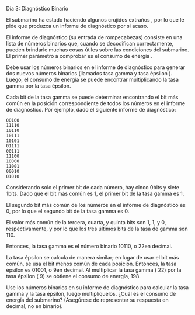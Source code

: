 ﻿Día 3: Diagnóstico Binario 

El submarino ha estado haciendo algunos crujidos extraños , por lo que le pide que produzca un informe de diagnóstico por si acaso.

El informe de diagnóstico (su entrada de rompecabezas) consiste en una lista de números binarios que, cuando se decodifican correctamente, pueden brindarle muchas cosas útiles sobre las condiciones del submarino. El primer parámetro a comprobar es el consumo de energía .

Debe usar los números binarios en el informe de diagnóstico para generar dos nuevos números binarios (llamados tasa gamma y tasa épsilon ). Luego, el consumo de energía se puede encontrar multiplicando la tasa gamma por la tasa épsilon.

Cada bit de la tasa gamma se puede determinar encontrando el bit más común en la posición correspondiente de todos los números en el informe de diagnóstico. Por ejemplo, dado el siguiente informe de diagnóstico:
```
00100
11110
10110
10111
10101
01111
00111
11100
10000
11001
00010
01010
```

Considerando solo el primer bit de cada número, hay cinco 0bits y siete 1bits. Dado que el bit más común es 1, el primer bit de la tasa gamma es 1.

El segundo bit más común de los números en el informe de diagnóstico es 0, por lo que el segundo bit de la tasa gamma es 0.

El valor más común de la tercera, cuarta, y quinta bits son 1, 1, y 0, respectivamente, y por lo que los tres últimos bits de la tasa de gamma son 110.

Entonces, la tasa gamma es el número binario 10110, o 22en decimal.

La tasa épsilon se calcula de manera similar; en lugar de usar el bit más común, se usa el bit menos común de cada posición. Entonces, la tasa épsilon es 01001, o 9en decimal. Al multiplicar la tasa gamma ( 22) por la tasa épsilon ( 9) se obtiene el consumo de energía, 198.

Use los números binarios en su informe de diagnóstico para calcular la tasa gamma y la tasa épsilon, luego multiplíquelos. ¿Cuál es el consumo de energía del submarino? (Asegúrese de representar su respuesta en decimal, no en binario).